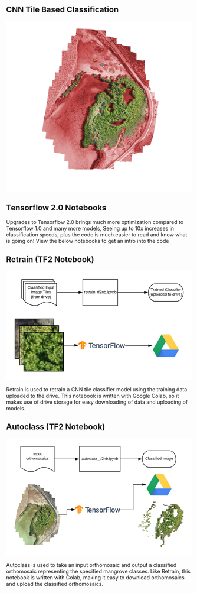 ## CNN Tile Based Classification
![alt text](images/Site5_Visualization.png)

## Tensorflow 2.0 Notebooks

Upgrades to Tensorflow 2.0 brings much more optimization compared to Tensorflow 1.0 and many more models, Seeing up to 10x increases in classification speeds, plus the code is much easier to read and know what is going on! View the below notebooks to get an intro into the code

## Retrain (TF2 Notebook)

![retrain diagram](cnn/retraindiagram.png)

Retrain is used to retrain a CNN tile classifier model using the training data uploaded to the drive. This notebook is written with Google Colab, so it makes use of drive storage for easy downloading of data and uploading of models. 

<script src="https://gist.github.com/dillhicks/1809216c8e49db9ae25e2b658b95bdd8.js"></script>

## Autoclass (TF2 Notebook)

![retrain diagram](cnn/autoclassdiagram.png)


Autoclass is used to take an input orthomosaic and output a classified orthomosaic representing the specified mangrove classes. Like Retrain, this notebook is written with Colab, making it easy to download orthomosaics and upload the classified orthomosaics.

<script src="https://gist.github.com/dillhicks/660263b03751ea3885df24be21019a57.js"></script>